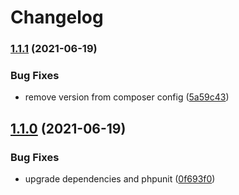 # Changelog
### [1.1.1](https://github.com/nekofar/omnipay-zarinpal/compare/v1.1.0...v1.1.1) (2021-06-19)


### Bug Fixes

* remove version from composer config ([5a59c43](https://github.com/nekofar/omnipay-zarinpal/commit/5a59c43a7161a6196031903320b52a556e6858e1))

## [1.1.0](https://github.com/nekofar/omnipay-zarinpal/compare/v1.0.4...v1.1.0) (2021-06-19)


### Bug Fixes

* upgrade dependencies and phpunit ([0f693f0](https://github.com/nekofar/omnipay-zarinpal/commit/0f693f06fae2fb3150aae0f03f9b51f7615c1c3e))

